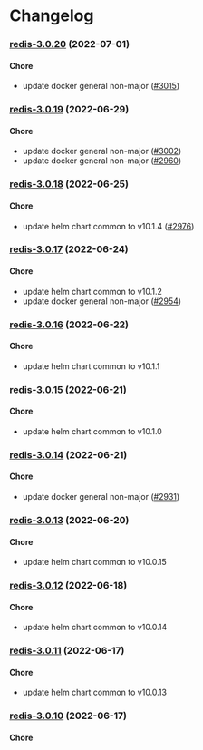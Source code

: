 # Changelog<br>


<a name="redis-3.0.20"></a>
### [redis-3.0.20](https://github.com/truecharts/apps/compare/redis-3.0.19...redis-3.0.20) (2022-07-01)

#### Chore

* update docker general non-major ([#3015](https://github.com/truecharts/apps/issues/3015))



<a name="redis-3.0.19"></a>
### [redis-3.0.19](https://github.com/truecharts/apps/compare/redis-3.0.18...redis-3.0.19) (2022-06-29)

#### Chore

* update docker general non-major ([#3002](https://github.com/truecharts/apps/issues/3002))
* update docker general non-major ([#2960](https://github.com/truecharts/apps/issues/2960))



<a name="redis-3.0.18"></a>
### [redis-3.0.18](https://github.com/truecharts/apps/compare/redis-3.0.17...redis-3.0.18) (2022-06-25)

#### Chore

* update helm chart common to v10.1.4 ([#2976](https://github.com/truecharts/apps/issues/2976))



<a name="redis-3.0.17"></a>
### [redis-3.0.17](https://github.com/truecharts/apps/compare/redis-3.0.16...redis-3.0.17) (2022-06-24)

#### Chore

* update helm chart common to v10.1.2
* update docker general non-major ([#2954](https://github.com/truecharts/apps/issues/2954))



<a name="redis-3.0.16"></a>
### [redis-3.0.16](https://github.com/truecharts/apps/compare/redis-3.0.15...redis-3.0.16) (2022-06-22)

#### Chore

* update helm chart common to v10.1.1



<a name="redis-3.0.15"></a>
### [redis-3.0.15](https://github.com/truecharts/apps/compare/redis-3.0.14...redis-3.0.15) (2022-06-21)

#### Chore

* update helm chart common to v10.1.0



<a name="redis-3.0.14"></a>
### [redis-3.0.14](https://github.com/truecharts/apps/compare/redis-3.0.13...redis-3.0.14) (2022-06-21)

#### Chore

* update docker general non-major ([#2931](https://github.com/truecharts/apps/issues/2931))



<a name="redis-3.0.13"></a>
### [redis-3.0.13](https://github.com/truecharts/apps/compare/redis-3.0.12...redis-3.0.13) (2022-06-20)

#### Chore

* update helm chart common to v10.0.15



<a name="redis-3.0.12"></a>
### [redis-3.0.12](https://github.com/truecharts/apps/compare/redis-3.0.11...redis-3.0.12) (2022-06-18)

#### Chore

* update helm chart common to v10.0.14



<a name="redis-3.0.11"></a>
### [redis-3.0.11](https://github.com/truecharts/apps/compare/redis-3.0.10...redis-3.0.11) (2022-06-17)

#### Chore

* update helm chart common to v10.0.13



<a name="redis-3.0.10"></a>
### [redis-3.0.10](https://github.com/truecharts/apps/compare/redis-3.0.9...redis-3.0.10) (2022-06-17)

#### Chore
